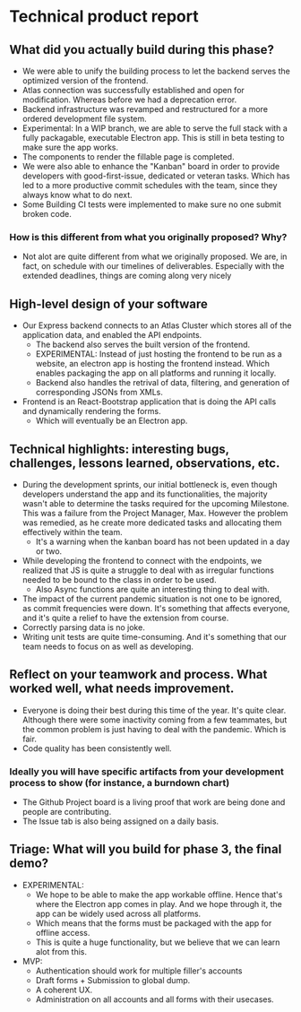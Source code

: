 # Technical product report

## What did you actually build during this phase?

- We were able to unify the building process to let the backend serves the optimized version of the frontend.
- Atlas connection was successfully established and open for modification. Whereas before we had a deprecation error.
- Backend infrastructure was revamped and restructured for a more ordered development file system.
- Experimental: In a WIP branch, we are able to serve the full stack with a fully packagable, executable Electron app. This is still in beta testing to make sure the app works.
- The components to render the fillable page is completed.
- We were also able to enhance the "Kanban" board in order to provide developers with good-first-issue, dedicated or veteran tasks. Which has led to a more productive commit schedules with the team, since they always know what to do next.
- Some Building CI tests were implemented to make sure no one submit broken code.

### How is this different from what you originally proposed? Why?

- Not alot are quite different from what we originally proposed. We are, in fact, on schedule with our timelines of deliverables. Especially with the extended deadlines, things are coming along very nicely

## High-level design of your software

- Our Express backend connects to an Atlas Cluster which stores all of the application data, and enabled the API endpoints.
  - The backend also serves the built version of the frontend.
  - EXPERIMENTAL: Instead of just hosting the frontend to be run as a website, an electron app is hosting the frontend instead. Which enables packaging the app on all platforms and running it locally.
  - Backend also handles the retrival of data, filtering, and generation of corresponding JSONs from XMLs.
- Frontend is an React-Bootstrap application that is doing the API calls and dynamically rendering the forms.
  - Which will eventually be an Electron app.

## Technical highlights: interesting bugs, challenges, lessons learned, observations, etc.

- During the development sprints, our initial bottleneck is, even though developers understand the app and its functionalities, the majority wasn't able to determine the tasks required for the upcoming Milestone. This was a failure from the Project Manager, Max. However the problem was remedied, as he create more dedicated tasks and allocating them effectively within the team.
  - It's a warning when the kanban board has not been updated in a day or two.
- While developing the frontend to connect with the endpoints, we realized that JS is quite a struggle to deal with as irregular functions needed to be bound to the class in order to be used.
  - Also Async functions are quite an interesting thing to deal with.
- The impact of the current pandemic situation is not one to be ignored, as commit frequencies were down. It's something that affects everyone, and it's quite a relief to have the extension from course.
- Correctly parsing data is no joke.
- Writing unit tests are quite time-consuming. And it's something that our team needs to focus on as well as developing.

## Reflect on your teamwork and process. What worked well, what needs improvement.

- Everyone is doing their best during this time of the year. It's quite clear. Although there were some inactivity coming from a few teammates, but the common problem is just having to deal with the pandemic. Which is fair.
- Code quality has been consistently well.

### Ideally you will have specific artifacts from your development process to show (for instance, a burndown chart)

- The Github Project board is a living proof that work are being done and people are contributing.
- The Issue tab is also being assigned on a daily basis.

## Triage: What will you build for phase 3, the final demo?

- EXPERIMENTAL:
  - We hope to be able to make the app workable offline. Hence that's where the Electron app comes in play. And we hope through it, the app can be widely used across all platforms.
  - Which means that the forms must be packaged with the app for offline access.
  - This is quite a huge functionality, but we believe that we can learn alot from this.
- MVP:
  - Authentication should work for multiple filler's accounts
  - Draft forms + Submission to global dump.
  - A coherent UX.
  - Administration on all accounts and all forms with their usecases.
